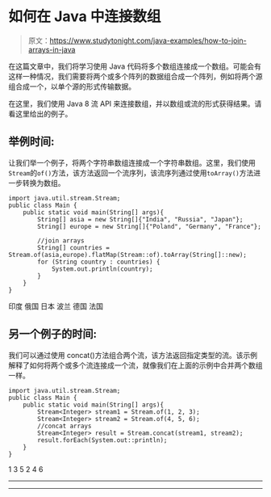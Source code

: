 # 如何在 Java 中连接数组

> 原文：<https://www.studytonight.com/java-examples/how-to-join-arrays-in-java>

在这篇文章中，我们将学习使用 Java 代码将多个数组连接成一个数组。可能会有这样一种情况，我们需要将两个或多个阵列的数据组合成一个阵列，例如将两个源组合成一个，以单个源的形式传输数据。

在这里，我们使用 Java 8 流 API 来连接数组，并以数组或流的形式获得结果。请看这里给出的例子。

## 举例时间:

让我们举一个例子，将两个字符串数组连接成一个字符串数组。这里，我们使用`Stream`的`of()`方法，该方法返回一个流序列，该流序列通过使用`toArray()`方法进一步转换为数组。

```
import java.util.stream.Stream;
public class Main {
	public static void main(String[] args){  
		String[] asia = new String[]{"India", "Russia", "Japan"};
        String[] europe = new String[]{"Poland", "Germany", "France"};

		//join arrays
        String[] countries = Stream.of(asia,europe).flatMap(Stream::of).toArray(String[]::new);
        for (String country : countries) {
			System.out.println(country);
		}
	}
}
```

印度
俄国
日本
波兰
德国
法国

## 另一个例子的时间:

我们可以通过使用 concat()方法组合两个流，该方法返回指定类型的流。该示例解释了如何将两个或多个流连接成一个流，就像我们在上面的示例中合并两个数组一样。

```
import java.util.stream.Stream;
public class Main {
	public static void main(String[] args){  
		Stream<Integer> stream1 = Stream.of(1, 2, 3);
	    Stream<Integer> stream2 = Stream.of(4, 5, 6);
	    //concat arrays
	    Stream<Integer> result = Stream.concat(stream1, stream2);
	    result.forEach(System.out::println);
	}
}
```

1
3
5
2
4
6

* * *

* * *